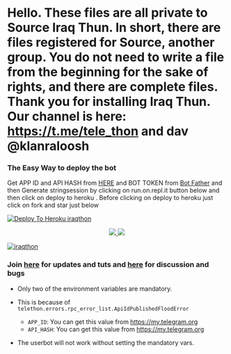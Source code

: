 
# Hello. These files are all private to Source Iraq Thun. In short, there are files registered for Source, another group. You do not need to write a file from the beginning for the sake of rights, and there are complete files. Thank you for installing Iraq Thun. Our channel is here: https://t.me/tele_thon and dav @klanraloosh

### The Easy Way to deploy the bot
Get APP ID and API HASH from [HERE](https://my.telegram.org) and BOT TOKEN from [Bot Father](https://t.me/botfather) and then Generate stringsession by clicking on run.on.repl.it button below and then click on deploy to heroku . Before clicking on deploy to heroku just click on fork and star just below


[![Deploy To Heroku iraqthon](https://www.herokucdn.com/deploy/button.svg)](https://heroku.com/deploy)
<p align="center">
  <a href="https://github.com/klanrali/plus.telethon/fork">
    <img src="https://img.shields.io/github/forks/klanrali/plus.telethon?label=Fork&style=social">
    
  </a>
  <a href="https://github.com/klanrali/plus.telethon">
    <img src="https://img.shields.io/github/stars/klanrali/plus.telethon?style=social">
  </a>
</p>


[![iraqthon](https://telegra.ph/file/60103eb0b48745ec5262a.jpg)](https://heroku.com/deploy)


### Join [here](https://t.me/tele_thon) for updates and tuts and [here](https://t.me/klanraloosh) for discussion and bugs


- Only two of the environment variables are mandatory.
- This is because of `telethon.errors.rpc_error_list.ApiIdPublishedFloodError`

    - `APP_ID`:   You can get this value from https://my.telegram.org
    - `API_HASH`:   You can get this value from https://my.telegram.org
- The userbot will not work without setting the mandatory vars.
